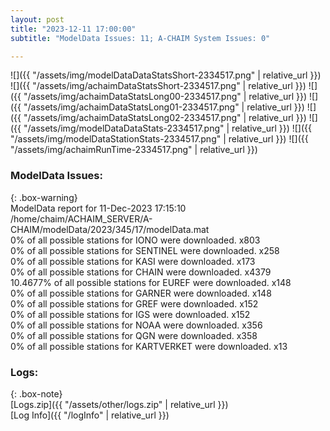 ```yaml
---
layout: post
title: "2023-12-11 17:00:00"
subtitle: "ModelData Issues: 11; A-CHAIM System Issues: 0"

---
```


![]({{ "/assets/img/modelDataDataStatsShort-2334517.png" | relative_url }})
![]({{ "/assets/img/achaimDataStatsShort-2334517.png" | relative_url }})
![]({{ "/assets/img/achaimDataStatsLong00-2334517.png" | relative_url }})
![]({{ "/assets/img/achaimDataStatsLong01-2334517.png" | relative_url }})
![]({{ "/assets/img/achaimDataStatsLong02-2334517.png" | relative_url }})
![]({{ "/assets/img/modelDataDataStats-2334517.png" | relative_url }})
![]({{ "/assets/img/modelDataStationStats-2334517.png" | relative_url }})
![]({{ "/assets/img/achaimRunTime-2334517.png" | relative_url }})


### ModelData Issues:  
  
{: .box-warning}  
 ModelData report for 11-Dec-2023 17:15:10   
 /home/chaim/ACHAIM_SERVER/A-CHAIM/modelData/2023/345/17/modelData.mat   
 0% of all possible stations for IONO were downloaded. x803   
 0% of all possible stations for SENTINEL were downloaded. x258   
 0% of all possible stations for KASI were downloaded. x173   
 0% of all possible stations for CHAIN were downloaded. x4379   
 10.4677% of all possible stations for EUREF were downloaded. x148   
 0% of all possible stations for GARNER were downloaded. x148   
 0% of all possible stations for GREF were downloaded. x152   
 0% of all possible stations for IGS were downloaded. x152   
 0% of all possible stations for NOAA were downloaded. x356   
 0% of all possible stations for QGN were downloaded. x358   
 0% of all possible stations for KARTVERKET were downloaded. x13   
  


### Logs:  
  
{: .box-note}  
[Logs.zip]({{ "/assets/other/logs.zip" | relative_url }})  
[Log Info]({{ "/logInfo" | relative_url }})  
